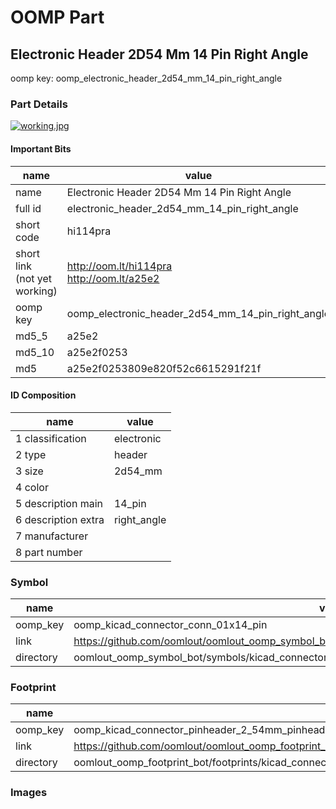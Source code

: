 # OOMP Part  
## Electronic Header 2D54 Mm 14 Pin Right Angle  
  
oomp key: oomp_electronic_header_2d54_mm_14_pin_right_angle  
  
### Part Details  
  
[![working.jpg](working_600.jpg)](working.jpg)  
  
#### Important Bits  
| name | value | 
| --- | --- | 
| name | Electronic Header 2D54 Mm 14 Pin Right Angle | 
| full id | electronic_header_2d54_mm_14_pin_right_angle | 
| short code | hi114pra | 
| short link<br>(not yet working) | http://oom.lt/hi114pra<br>http://oom.lt/a25e2 | 
| oomp key | oomp_electronic_header_2d54_mm_14_pin_right_angle | 
| md5_5 | a25e2 | 
| md5_10 | a25e2f0253 | 
| md5 | a25e2f0253809e820f52c6615291f21f | 
#### ID Composition  
| name | value | 
| --- | --- | 
| 1 classification | electronic | 
| 2 type | header | 
| 3 size | 2d54_mm | 
| 4 color |  | 
| 5 description main | 14_pin | 
| 6 description extra | right_angle | 
| 7 manufacturer |  | 
| 8 part number |  | 
### Symbol  
| name | value | 
| --- | --- | 
| oomp_key | oomp_kicad_connector_conn_01x14_pin | 
| link | https://github.com/oomlout/oomlout_oomp_symbol_bot/tree/main/symbols/kicad_connector_conn_01x14_pin | 
| directory | oomlout_oomp_symbol_bot/symbols/kicad_connector_conn_01x14_pin//working/working.kicad_sym | 
### Footprint  
| name | value | 
| --- | --- | 
| oomp_key | oomp_kicad_connector_pinheader_2_54mm_pinheader_1x14_p2_54mm_vertical | 
| link | https://github.com/oomlout/oomlout_oomp_footprint_bot/tree/main/foootprntss/kicad_connector_pinheader_2_54mm_pinheader_1x14_p2_54mm_vertical | 
| directory | oomlout_oomp_footprint_bot/footprints/kicad_connector_pinheader_2_54mm_pinheader_1x14_p2_54mm_vertical//working/working.kicad_mod | 
### Images  
